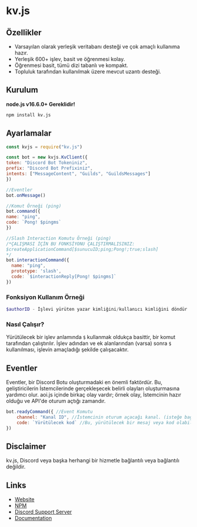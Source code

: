 # kv.js


## Özellikler

- Varsayılan olarak yerleşik veritabanı desteği ve çok amaçlı kullanıma hazır.
- Yerleşik 600+ işlev, basit ve öğrenmesi kolay.
- Öğrenmesi basit, tümü dizi tabanlı ve kompakt.
- Topluluk tarafından kullanılmak üzere mevcut uzantı desteği. 

## Kurulum

**node.js v16.6.0+ Gereklidir!**

```bash
npm install kv.js
```

## Ayarlamalar

```javascript
const kvjs = require("kv.js")

const bot = new kvjs.KvClient({
token: "Discord Bot Tokeniniz",
prefix: "Discord Bot Prefixiniz",
intents: ["MessageContent", "Guilds", "GuildsMessages"]
})

//Eventler
bot.onMessage()

//Komut Örneği (ping)
bot.command({
name: "ping",
code: `Pong! $pingms`
})

//Slash Interaction Komutu Örneği (ping)
/*ÇALIŞMASI İÇİN BU FONKSİYONU ÇALIŞTIRMALISINIZ:
$createApplicationCommand[$sunucuID;ping;Pong!;true;slash]
*/
bot.interactionCommand({
  name: "ping",
  prototype: 'slash',
  code: `$interactionReply[Pong! $pingms]`
})
```

### Fonksiyon Kullanım Örneği

```php
$authorID - İşlevi yürüten yazar kimliğini/kullanıcı kimliğini döndür
```

### Nasıl Çalışır?

Yürütülecek bir işlev anlamında `$` kullanmak oldukça basittir, bir komut tarafından çalıştırılır.
İşlev adından ve ek alanlarından (varsa) sonra `$` kullanılması, işlevin amaçladığı şekilde çalışacaktır.

## Eventler

Eventler, bir Discord Botu oluşturmadaki en önemli faktördür. Bu, geliştiricilerin İstemcilerinde gerçekleşecek belirli olayları oluşturmasına yardımcı olur. aoi.js içinde birkaç olay vardır; örnek olay, İstemcinin hazır olduğu ve API'de oturum açtığı zamandır.

```javascript
bot.readyCommand({ //Event Komutu
    channel: "Kanal ID", //İstemcinin oturum açacağı kanal. (isteğe bağlı)
    code: `Yürütülecek kod` //Bu, yürütülecek bir mesaj veya kod olabilir.
})
```

## Disclaimer
    
kv.js, Discord veya başka herhangi bir hizmetle bağlantılı veya bağlantılı değildir.
    
## Links
- [Website]()
- [NPM](https://www.npmjs.com/package/kv.js)
- [Discord Support Server]()
- [Documentation](https://.tk/docs/)

